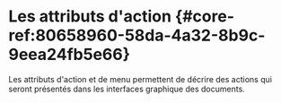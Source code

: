 # Les attributs d'action {#core-ref:80658960-58da-4a32-8b9c-9eea24fb5e66}

Les attributs d'action et de menu permettent de décrire des actions qui seront
présentés dans les interfaces graphique des documents.
